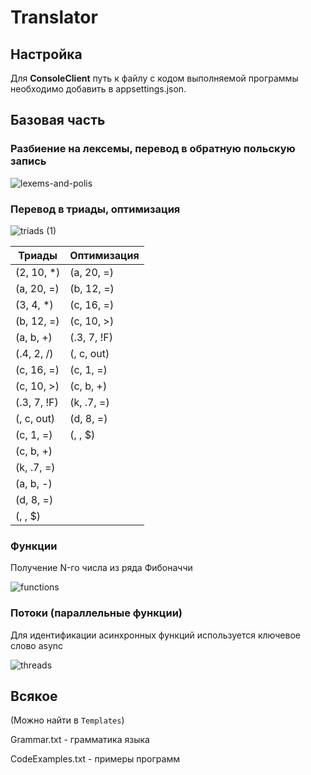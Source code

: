 # Translator



## Настройка

Для **ConsoleClient** путь к файлу с кодом выполняемой программы необходимо добавить в appsettings.json.

## Базовая часть

### Разбиение на лексемы, перевод в обратную польскую запись

![lexems-and-polis](https://user-images.githubusercontent.com/31668898/109787644-7db86900-7c1f-11eb-8086-4f599b8f16e8.gif)

### Перевод в триады, оптимизация

![triads (1)](https://user-images.githubusercontent.com/31668898/109790113-1819ac00-7c22-11eb-9dcf-a1ad30d46f91.gif)

Триады | Оптимизация
------------ | -------------
  (2, 10, *)  |   (a, 20, =)
  (a, 20, =)  |   (b, 12, =)
  (3, 4, *)   |   (c, 16, =)
  (b, 12, =)  |   (c, 10, >)
  (a, b, +)   |   (.3, 7, !F)
  (.4, 2, /)  |   (, c, out)
  (c, 16, =)  |   (c, 1, =)
  (c, 10, >)  |   (c, b, +)
  (.3, 7, !F) |   (k, .7, =)
  (, c, out)  |   (d, 8, =)
  (c, 1, =)   |   (, , $)
  (c, b, +)   |   
  (k, .7, =)  |   
  (a, b, -)   |   
  (d, 8, =)   |   
  (, , $)    |    

### Функции

Получение N-го числа из ряда Фибоначчи

![functions](https://user-images.githubusercontent.com/31668898/109796166-e0fac900-7c28-11eb-9e48-f162a653ef6f.gif)

### Потоки (параллельные функции)

Для идентификации асинхронных функций используется ключевое слово async

![threads](https://user-images.githubusercontent.com/31668898/109801020-fa067880-7c2e-11eb-801d-6431e10278e3.gif)

## Всякое

(Можно найти в `Templates`)

Grammar.txt - грамматика языка

CodeExamples.txt - примеры программ
